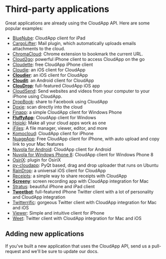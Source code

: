 # Third-party applications

Great applications are already using the CloudApp API. Here are some popular
examples:

* [BlueNube](http://itunes.apple.com/us/app/bluenube/id420282258?mt=8): CloudApp client for iPad
* [CargoLifter](http://www.chungwasoft.com/cargolifter/): Mail plugin, which automatically uploads emails attachments to the cloud.
* [ChromaCloud](https://chrome.google.com/webstore/detail/chromacloud/jdpfockeefnnnkdajngibkacghcbabfe): Chrome extension to bookmark the current URL.
* [Cloud2go](http://cloud2goapp.com/): powerful iPhone client to access CloudApp on the go
* [Cloudette](http://cloudetteapp.com/): free CloudApp iPhone client
* [Cloudie](http://getcloudie.com): an iOS client for CloudApp
* **[Cloudier](http://cloudierapp.com/)**: an iOS client for CloudApp
* **[Cloudit](https://play.google.com/store/apps/details?id=io.invaders.android.cloudit)**: an Android client for CloudApp
* **[ClouDrop](http://itunes.apple.com/us/app/cloudrop-for-cloudapp/id493848413?mt=8)**: full-featured CloudApp iOS app
* [CloudSend](http://www.trijstudios.com/cloudsend): Send websites and videos from your computer to your iPhone using CloudApp.
* [DropBook](http://itunes.apple.com/us/app/dropbook/id408384997?mt=12): share to Facebook using CloudApp
* [Doxie](http://www.getdoxie.com/): scan directly into the cloud
* [Finapp](http://www.windowsphone.com/en-gb/store/app/finapp/ec4ab022-bb0d-4805-87c5-c0967a33aa55): a simple CloudApp client for Windows Phone
* **[FluffyApp](http://fluffyapp.com/)**: CloudApp client for Windows
* [Hojoki](http://hojoki.com): Make all your cloud apps work as one
* [iFiles](http://www.ifilesapp.com): A file manager, viewer, editor, and more
* [Komocloud](http://itunes.apple.com/us/app/komocloud/id487186645?mt=8): CloudApp client for iPhone
* [NuageApp](http://nuage-app.com): Free CloudApp client for iPhone, with auto upload and copy link to your Mac features
* [Nuvola for Android](https://play.google.com/store/apps/details?id=com.eflatgames.cloudysky): CloudApp client for Android
* [Nuvola for Windows Phone 8](http://www.windowsphone.com/en-us/store/app/nuvola/e5255995-1bff-45ce-ba92-aa74dd35c278): CloudApp client for Windows Phone 8
* [OsiriX](http://software.kanteron.com/cloudapp/): plugin for OsiriX
* [py-cloudapp](https://github.com/abhinandh/py-cloudapp): PyQt based, drag and drop uploader that runs on Ubuntu
* [RainDrop](https://itunes.apple.com/app/raindrop-for-cloudapp/id674681667?mt=8): a universal iOS client for CloudApp
* [Receipts](http://www.tidalpool.ca/receipts/index.html): a simple way to share receipts with CloudApp
* **[Screeny](http://www.screenyapp.com/)**: screen recording app with CloudApp integration for Mac
* [Stratus](http://www.getstratusapp.com/): beautiful iPhone and iPad client
* **[Tweetbot](http://tapbots.com/software/tweetbot/)**: full-featured iPhone Twitter client with a lot of personality and CloudApp integration
* [Twitterrific](http://twitterrific.com/): gorgeous Twitter client with CloudApp integration for Mac and iOS
* [Viewer](https://itunes.apple.com/app/viewer-for-cloudapp/id674034026?mt=8): Simple and intuitive client for iPhone
* [Weet](http://weetapp.com/): Twitter client with CloudApp integration for Mac and iOS

## Adding new applications

If you've built a new application that uses the CloudApp API, send us a
pull-request and we'll be sure to update our docs.
